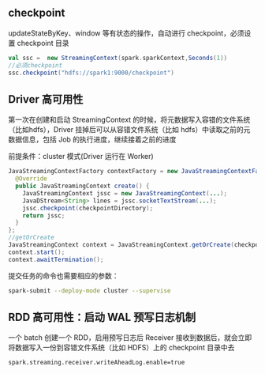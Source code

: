 ## checkpoint

updateStateByKey、window 等有状态的操作，自动进行 checkpoint，必须设置 checkpoint 目录

```scala
val ssc =  new StreamingContext(spark.sparkContext,Seconds(1))
//必须checkpoint
ssc.checkpoint("hdfs://spark1:9000/checkpoint")  
```

## Driver 高可用性

第一次在创建和启动 StreamingContext 的时候，将元数据写入容错的文件系统（比如hdfs），Driver 挂掉后可以从容错文件系统（比如 hdfs）中读取之前的元数据信息，包括 Job 的执行进度，继续接着之前的进度

前提条件：cluster 模式(Driver 运行在 Worker)

```java
JavaStreamingContextFactory contextFactory = new JavaStreamingContextFactory() {
  @Override 
  public JavaStreamingContext create() {
    JavaStreamingContext jssc = new JavaStreamingContext(...);  
    JavaDStream<String> lines = jssc.socketTextStream(...);     
    jssc.checkpoint(checkpointDirectory);                       
    return jssc;
  }
};
//getOrCreate
JavaStreamingContext context = JavaStreamingContext.getOrCreate(checkpointDirectory, contextFactory);
context.start();
context.awaitTermination();
```

提交任务的命令也需要相应的参数：

```bash
spark-submit --deploy-mode cluster --supervise
```

## RDD 高可用性：启动 WAL 预写日志机制

一个 batch 创建一个 RDD，启用预写日志后 Receiver 接收到数据后，就会立即将数据写入一份到容错文件系统（比如 HDFS）上的 checkpoint 目录中去

```properties
spark.streaming.receiver.writeAheadLog.enable=true
```